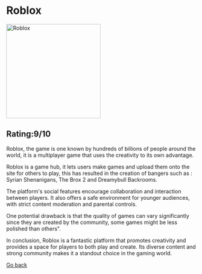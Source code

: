 </head>
<body>
  <h1>Roblox </h1>
<img src="https://upload.wikimedia.org/wikipedia/commons/thumb/4/4b/Roblox_Logo_2022.svg/220px-Roblox_Logo_2022.svg.png" alt="Roblox" style="width:250px;height:250px;">
  <h2>Rating:9/10</h2>
  <p>
Roblox, the game is one known by hundreds of billions of people around the world, it is a multiplayer game that uses the creativity to its own advantage. </p>
  <p>
    Roblox is a game hub, it lets users make games and upload them onto the site for others to play, this has resulted in the creation of bangers such as : Syrian Shenanigans, The Brox 2 and Dreamybull Backrooms.
  </p>
  <p>
The platform's social features encourage collaboration and interaction between players. It also offers a safe environment for younger audiences, with strict content moderation and parental controls. </p>
  <p>
    One potential drawback is that the quality of games can vary significantly since they are created by the community, some games might be less polished than others". 
  </p>
  <p>
In conclusion, Roblox is a fantastic platform that promotes creativity and provides a space for players to both play and create. Its diverse content and strong community makes it a standout choice in the gaming world.  </p>

  <a href="The Games.md"><p>Go back</p></a>
</body>
</html>
